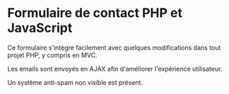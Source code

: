# Formulaire de contact PHP et JavaScript

Ce formulaire s'intègre facilement avec quelques modifications dans tout projet PHP, y compris en MVC.

Les emails sont envoyés en AJAX afin d'améliorer l'expérience utilisateur.

Un système anti-spam non visible est présent.